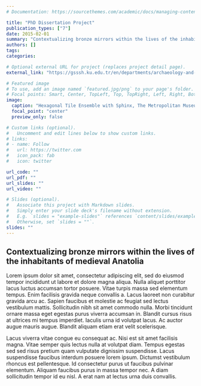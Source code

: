 ```yaml
---
# Documentation: https://sourcethemes.com/academic/docs/managing-content/

title: "PhD Dissertation Project"
publication_types: ["7"]
date: 2015-02-01
summary: "Contextualizing bronze mirrors within the lives of the inhabitants of medieval Anatolia"
authors: []
tags:
categories:

# Optional external URL for project (replaces project detail page).
external_link: "https://gsssh.ku.edu.tr/en/departments/archaeology-and-history-of-art/"

# Featured image
# To use, add an image named `featured.jpg/png` to your page's folder.
# Focal points: Smart, Center, TopLeft, Top, TopRight, Left, Right, BottomLeft, Bottom, BottomRight.
image:
  caption: "Hexagonal Tile Ensemble with Sphinx, The Metropolitan Museum of Art, New York"
  focal_point: "center"
  preview_only: false

# Custom links (optional).
#   Uncomment and edit lines below to show custom links.
# links:
# - name: Follow
#   url: https://twitter.com
#   icon_pack: fab
#   icon: twitter

url_code: ""
url_pdf: ""
url_slides: ""
url_video: ""

# Slides (optional).
#   Associate this project with Markdown slides.
#   Simply enter your slide deck's filename without extension.
#   E.g. `slides = "example-slides"` references `content/slides/example-slides.md`.
#   Otherwise, set `slides = ""`.
slides: ""
---
```


## Contextualizing bronze mirrors within the lives of the inhabitants of medieval Anatolia

Lorem ipsum dolor sit amet, consectetur adipiscing elit, sed do eiusmod tempor incididunt ut labore et dolore magna aliqua. Nulla aliquet porttitor lacus luctus accumsan tortor posuere. Vitae turpis massa sed elementum tempus. Enim facilisis gravida neque convallis a. Lacus laoreet non curabitur gravida arcu ac. Sapien faucibus et molestie ac feugiat sed lectus vestibulum mattis. Sollicitudin nibh sit amet commodo nulla. Morbi tincidunt ornare massa eget egestas purus viverra accumsan in. Blandit cursus risus at ultrices mi tempus imperdiet. Iaculis urna id volutpat lacus. Ac auctor augue mauris augue. Blandit aliquam etiam erat velit scelerisque.

Lacus viverra vitae congue eu consequat ac. Nisi est sit amet facilisis magna. Vitae semper quis lectus nulla at volutpat diam. Tempus egestas sed sed risus pretium quam vulputate dignissim suspendisse. Lacus suspendisse faucibus interdum posuere lorem ipsum. Dictumst vestibulum rhoncus est pellentesque. Id consectetur purus ut faucibus pulvinar elementum. Aliquam faucibus purus in massa tempor nec. A diam sollicitudin tempor id eu nisl. A erat nam at lectus urna duis convallis.

[^1]: supervised by [XYZ](https://gsssh.ku.edu.tr/en/departments/archaeology-and-history-of-art/)



